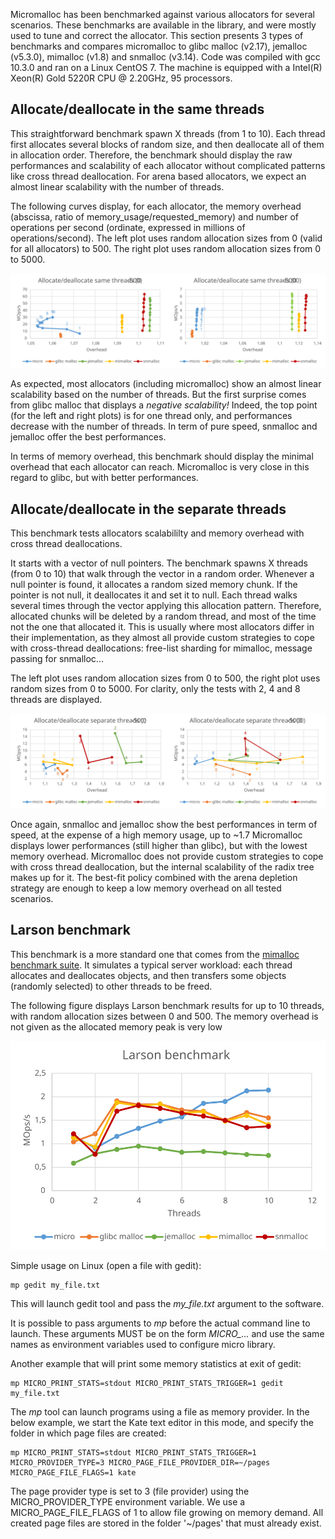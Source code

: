 Micromalloc has been benchmarked against various allocators for several scenarios. These benchmarks are available in the library, and were mostly used to tune and correct the allocator.
This section presents 3 types of benchmarks and compares micromalloc to glibc malloc (v2.17), jemalloc (v5.3.0), mimalloc (v1.8) and snmalloc (v3.14).
Code was compiled with gcc 10.3.0 and ran on a Linux CentOS 7. The machine is equipped with a Intel(R) Xeon(R) Gold 5220R CPU @ 2.20GHz, 95 processors.

Allocate/deallocate in the same threads
---------------------------------------

This straightforward benchmark spawn X threads (from 1 to 10). Each thread first allocates several blocks of random size, and then deallocate all of them in allocation order. 
Therefore, the benchmark should display the raw performances and scalability of each allocator without complicated patterns like cross thread deallocation. For arena based allocators, we expect an almost linear scalability with the number of threads.

The following curves display, for each allocator, the memory overhead (abscissa, ratio of memory_usage/requested_memory) and number of operations per second (ordinate, expressed in millions of operations/second).
The left plot uses random allocation sizes from 0 (valid for all allocators) to 500. The right plot uses random allocation sizes from 0 to 5000.

![image](images/same_thread.svg)

As expected, most allocators (including micromalloc) show an almost linear scalability based on the number of threads. But the first surprise comes from glibc malloc that displays a *negative scalability!* 
Indeed, the top point (for the left and right plots) is for one thread only, and performances decrease with the number of threads. In term of pure speed, snmalloc and jemalloc offer the best performances.

In terms of memory overhead, this benchmark should display the minimal overhead that each allocator can reach. Micromalloc is very close in this regard to glibc, but with better performances. 


Allocate/deallocate in the separate threads
-------------------------------------------

This benchmark tests allocators scalabililty and memory overhead with cross thread deallocations.

It starts with a vector of null pointers. The benchmark spawns X threads (from 0 to 10) that walk through the vector in a random order.
Whenever a null pointer is found, it allocates a random sized memory chunk. If the pointer is not null, it deallocates it and set it to null. Each thread walks several times through the vector applying this allocation pattern.
Therefore, allocated chunks will be deleted by a random thread, and most of the time not the one that allocated it. This is usually where most allocators differ in their implementation, as they almost all provide custom strategies to cope with cross-thread deallocations: free-list sharding for mimalloc, message passing for snmalloc...

The left plot uses random allocation sizes from 0 to 500, the right plot uses random sizes from 0 to 5000. For clarity, only the tests with 2, 4 and 8 threads are displayed.

![image](images/separate_thread.svg)

Once again, snmalloc and jemalloc show the best performances in term of speed, at the expense of a high memory usage, up to ~1.7
Micromalloc displays lower performances (still higher than glibc), but with the lowest memory overhead. 
Micromalloc does not provide custom strategies to cope with cross thread deallocation, but the internal scalability of the radix tree makes up for it. The best-fit policy combined with the arena depletion strategy are enough to keep a low memory overhead on all tested scenarios.


Larson benchmark
----------------

This benchmark is a more standard one that comes from the <a href="https://github.com/daanx/mimalloc-bench">mimalloc benchmark suite</a>. 
It simulates a typical server workload: each thread allocates and deallocates objects, and then transfers some objects (randomly selected) to other threads to be freed.

The following figure displays Larson benchmark results for up to 10 threads, with random allocation sizes between 0 and 500. The memory overhead is not given as the allocated memory peak is very low

![image](images/larson.svg)


Simple usage on Linux (open a file with gedit):
```console
mp gedit my_file.txt
```
This will launch gedit tool and pass the *my_file.txt* argument to the software.

It is possible to pass arguments to *mp* before the actual command line to launch. These arguments MUST be on the form *MICRO_...* and use the same names as environment variables used to configure micro library.

Another example that will print some memory statistics at exit of gedit:

```console
mp MICRO_PRINT_STATS=stdout MICRO_PRINT_STATS_TRIGGER=1 gedit my_file.txt
```

The *mp* tool can launch programs using a file as memory provider. In the below example, we start the Kate text editor in this mode, and specify the folder in which page files are created:

```console
mp MICRO_PRINT_STATS=stdout MICRO_PRINT_STATS_TRIGGER=1 MICRO_PROVIDER_TYPE=3 MICRO_PAGE_FILE_PROVIDER_DIR=~/pages MICRO_PAGE_FILE_FLAGS=1 kate
```

The page provider type is set to 3 (file provider) using the MICRO_PROVIDER_TYPE environment variable.
We use a MICRO_PAGE_FILE_FLAGS of 1 to allow file growing on memory demand.
All created page files are stored in the folder '~/pages' that must already exist.